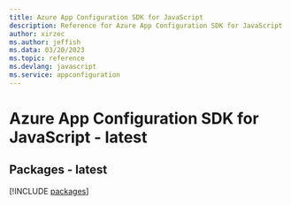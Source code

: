 ```yaml
---
title: Azure App Configuration SDK for JavaScript
description: Reference for Azure App Configuration SDK for JavaScript
author: xirzec
ms.author: jeffish
ms.data: 03/20/2023
ms.topic: reference
ms.devlang: javascript
ms.service: appconfiguration
---
```

# Azure App Configuration SDK for JavaScript - latest
## Packages - latest
[!INCLUDE [packages](app-configuration-index.md)]